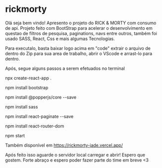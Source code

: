# rickmorty

Olá seja bem vindo!
Apresento o projeto do RICK & MORTY com consumo de api.
Projeto feito com BootStrap para acelerar o desenvolvimento em questao de filtros de pesquisa, paginations, navs entre outros, também foi usado SASS, React, Css 
e mais algumas Tecnologias.

Para executalo, basta baixar logo acima em "code" extrair o arquivo de dentro do Zip para sua area de trabalho, abrir o VScode e arrast-lo para dentro.

Após, segue alguns passos a serem efetuados no terminal 

npx create-react-app .

npm install bootstrap

npm install @popperjs/core --save

npm install sass

npm install react-paginate --save

npm install react-router-dom

npm start

Também disponível em https://rickmorty-jade.vercel.app/

Após feito isso aguarde o servidor local carregar e abrir!
Espero que gostem.
Forte abraço e espero poder fazer parte do time em breve <3
